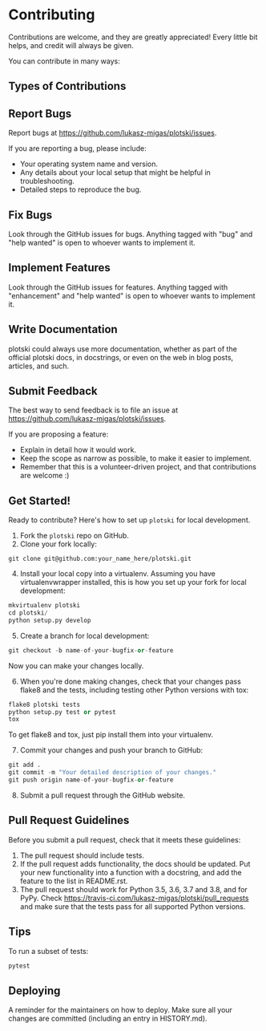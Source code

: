 # Contributing

Contributions are welcome, and they are greatly appreciated! Every little bit
helps, and credit will always be given.

You can contribute in many ways:

## Types of Contributions

## Report Bugs

Report bugs at https://github.com/lukasz-migas/plotski/issues.

If you are reporting a bug, please include:

* Your operating system name and version.
* Any details about your local setup that might be helpful in troubleshooting.
* Detailed steps to reproduce the bug.

## Fix Bugs

Look through the GitHub issues for bugs. Anything tagged with "bug" and "help
wanted" is open to whoever wants to implement it.

## Implement Features

Look through the GitHub issues for features. Anything tagged with "enhancement"
and "help wanted" is open to whoever wants to implement it.

## Write Documentation

plotski could always use more documentation, whether as part of the
official plotski docs, in docstrings, or even on the web in blog posts,
articles, and such.

## Submit Feedback

The best way to send feedback is to file an issue at https://github.com/lukasz-migas/plotski/issues.

If you are proposing a feature:

* Explain in detail how it would work.
* Keep the scope as narrow as possible, to make it easier to implement.
* Remember that this is a volunteer-driven project, and that contributions
  are welcome :)

## Get Started!

Ready to contribute? Here's how to set up `plotski` for local development.

1. Fork the `plotski` repo on GitHub.
2. Clone your fork locally:
```
git clone git@github.com:your_name_here/plotski.git
```

4. Install your local copy into a virtualenv. Assuming you have virtualenvwrapper installed, this is how you set up your fork for local development:

```python
mkvirtualenv plotski
cd plotski/
python setup.py develop
```


5. Create a branch for local development:
```python
git checkout -b name-of-your-bugfix-or-feature
```
   Now you can make your changes locally.

6. When you're done making changes, check that your changes pass flake8 and the
   tests, including testing other Python versions with tox:
```python
flake8 plotski tests
python setup.py test or pytest
tox
```
   To get flake8 and tox, just pip install them into your virtualenv.

7. Commit your changes and push your branch to GitHub:

```python
git add .
git commit -m "Your detailed description of your changes."
git push origin name-of-your-bugfix-or-feature
```

8. Submit a pull request through the GitHub website.

Pull Request Guidelines
-----------------------

Before you submit a pull request, check that it meets these guidelines:

1. The pull request should include tests.
2. If the pull request adds functionality, the docs should be updated. Put
   your new functionality into a function with a docstring, and add the
   feature to the list in README.rst.
3. The pull request should work for Python 3.5, 3.6, 3.7 and 3.8, and for PyPy. Check
   https://travis-ci.com/lukasz-migas/plotski/pull_requests
   and make sure that the tests pass for all supported Python versions.

Tips
----

To run a subset of tests:
```python
pytest
```

Deploying
---------

A reminder for the maintainers on how to deploy.
Make sure all your changes are committed (including an entry in HISTORY.md).

